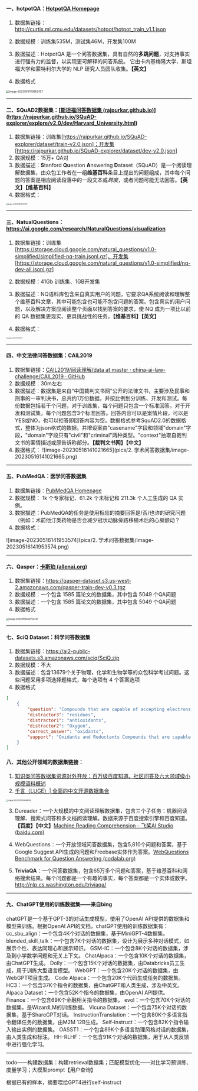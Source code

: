#### 一、hotpotQA：[HotpotQA Homepage](https://hotpotqa.github.io/)

1. 数据集链接：http://curtis.ml.cmu.edu/datasets/hotpot/hotpot_train_v1.1.json
2. 数据规模：训练集535M，测试集46M，开发集100M

3. 数据描述：HotpotQA 是一个问答数据集，具有自然的**多跳问题**，对支持事实进行强有力的监督，以实现更可解释的问答系统。
   它由卡内基梅隆大学、斯坦福大学和蒙特利尔大学的 NLP 研究人员团队收集。**【英文】**

4. 数据格式

<img src="pics/2. 学术问答数据集/image-20230516110653457.png" alt="image-20230516110653457" style="zoom:50%;" /> 

---

#### 二、SQuAD2数据集：[[斯坦福问答数据集 (rajpurkar.github.io)](https://rajpurkar.github.io/SQuAD-explorer/)](https://rajpurkar.github.io/SQuAD-explorer/explore/v2.0/dev/Harvard_University.html)

1. 数据集链接：训练集[https://rajpurkar.github.io/SQuAD-explorer/dataset/train-v2.0.json]；开发集[https://rajpurkar.github.io/SQuAD-explorer/dataset/dev-v2.0.json]
2. 数据规模：15万+ QA对
3. 数据描述：**S**tanford **Qu**estion **A**nswering **D**ataset（SQuAD）是一个阅读理解数据集，由众包工作者在一组**维基百科**条目上提出的问题组成，其中每个问题的答案是相应阅读段落中的一段文本或*跨度*，或者问题可能无法回答。**【英文】【维基百科】**
4. 数据格式：

<img src="pics/2. 学术问答数据集/image-20230516111337172.png" alt="image-20230516111337172" style="zoom:30%;" /> 

----

#### 三、NatualQuestions：https://ai.google.com/research/NaturalQuestions/visualization

1. 数据集链接：训练集[https://storage.cloud.google.com/natural_questions/v1.0-simplified/simplified-nq-train.jsonl.gz]、开发集[https://storage.cloud.google.com/natural_questions/v1.0-simplified/nq-dev-all.jsonl.gz]
2. 数据规模：41Gb 训练集、1GB开发集
3. 数据描述：NQ语料库包含来自真实用户的问题，它要求QA系统阅读和理解整个维基百科文章，其中可能包含也可能不包含问题的答案。包含真实的用户问题，以及解决方案应阅读整个页面以找到答案的要求，使 NQ 成为一项比以前的 QA 数据集更现实、更具挑战性的任务。**【维基百科】【英文】**

4. 数据格式：

<img src="pics/2. 学术问答数据集/image-20230516111859313.png" alt="image-20230516111859313" style="zoom:23%;" /> 

---

#### 四、中文法律问答数据集：CAIL2019

1. 数据集链接：[CAIL2019/阅读理解/data at master · china-ai-law-challenge/CAIL2019 · GitHub](https://github.com/china-ai-law-challenge/CAIL2019/tree/master/阅读理解/data)
2. 数据规模：30m左右
3. 数据描述：数据集是来自“中国裁判文书网”公开的法律文书，主要涉及民事和刑事的一审判决书，总共约1万份数据，并按比例划分训练、开发和测试。每份数据包括若干个问题，对于训练集，每个问题只包含一个标准回答，对于开发和测试集，每个问题包含3个标准回答。回答内容可以是案情片段，可以是YES或NO，也可以拒答即回答内容为空。数据格式参考SquAD2.0的数据格式，整体为json格式的数据。并增设案由"casename"字段和领域"domain"字段，"domain"字段只有"civil"和"criminal"两种类型。"context"抽取自裁判文书的案情描述或原告诉称部分。**【裁判文书网】【中文】**
4. 数据格式：
   ![image-20230516141021665](pics/2. 学术问答数据集/image-20230516141021665.png)

----

#### 五、PubMedQA：医学问答数据集

1. 数据集链接：[PubMedQA Homepage](https://pubmedqa.github.io/)
2. 数据规模： 1k 个专家标记、61.2k 个未标记和 211.3k 个人工生成的 QA 实例。
3. 数据描述：PubMedQA的任务是使用相应的摘要回答是/否/也许的研究问题（例如：术前他汀类药物是否会减少冠状动脉旁路移植术后的心房颤动？
4. 数据格式：

![image-20230516141953574](pics/2. 学术问答数据集/image-20230516141953574.png)

----

#### 六、Qasper：[卡斯珀 (allenai.org)](https://allenai.org/project/qasper/home)

1. 数据集链接：https://qasper-dataset.s3.us-west-2.amazonaws.com/qasper-train-dev-v0.3.tgz
2. 数据规模：一个包含 1585 篇论文的数据集，其中包含 5049 个QA问题
3. 数据描述：一个包含 1585 篇论文的数据集，其中包含 5049 个QA问题
4. 数据格式

<img src="pics/2. 学术问答数据集/image-20230516144753437.png" alt="image-20230516144753437" style="zoom:43%;" /> 

-----

#### 七、SciQ Dataset：科学问答数据集

1. 数据集链接：https://ai2-public-datasets.s3.amazonaws.com/sciq/SciQ.zip
2. 数据规模：不大
3. 数据描述：包含13679个关于物理，化学和生物学等的众包科学考试问题。这些问题采用多项选择题格式，每个选项有 4 个答案选项
4. 数据格式

```json
[
    {
        "question": "Compounds that are capable of accepting electrons, such as o 2 or f2, are called what?",
        "distractor3": "residues",
        "distractor1": "antioxidants",
        "distractor2": "Oxygen",
        "correct_answer": "oxidants",
        "support": "Oxidants and Reductants Compounds that are capable of accepting electrons, such as O 2 or F2, are calledoxidants (or oxidizing agents) because they can oxidize other compounds. In the process of accepting electrons, an oxidant is reduced. Compounds that are capable of donating electrons, such as sodium metal or cyclohexane (C6H12), are calledreductants (or reducing agents) because they can cause the reduction of another compound. In the process of donating electrons, a reductant is oxidized. These relationships are summarized in Equation 3.30: Equation 3.30 Saylor URL: http://www. saylor. org/books."
    }
]
```

#### 八、其他公开领域的数据集链接：

1. [知识类问答数据集资源对外开放：百万级百度知道、社区问答及六大领域级小规模语料概述](https://zhuanlan.zhihu.com/p/609821974)
2. [千言（LUGE）| 全面的中文开源数据集合](https://www.luge.ai/#/)

<img src="pics/2. 学术问答数据集/image-20230516143844204.png" alt="image-20230516143844204" style="zoom: 33%;" /> 

3. Dureader：一个大规模的中文阅读理解数据集，包含三个子任务：机器阅读理解、搜索式问答和多文档阅读理解。数据来源于百度搜索引擎和百度知道。**【百度】【中文】**[Machine Reading Comprehension - 飞桨AI Studio (baidu.com)](https://aistudio.baidu.com/aistudio/datasetdetail/177185/1)

4. WebQuestions：一个开放领域问答数据集，包含5,810个问题和答案，基于Google Suggest API生成的问题和Freebase实体作为答案。[WebQuestions Benchmark for Question Answering (codalab.org)](https://worksheets.codalab.org/worksheets/0xba659fe363cb46e7a505c5b6a774dc8a)
5. **TriviaQA**：一个问答数据集，包含65万多个问题和答案，基于维基百科和网络搜索结果。每个问题都是一个有趣的事实，每个答案都是一个实体或数字。http://nlp.cs.washington.edu/triviaqa/

----

#### 九、ChatGPT使用的训练数据集——来自bing

chatGPT是一个基于GPT-3的对话生成模型，使用了OpenAI API提供的数据集和模型来训练。根据OpenAI API的文档，chatGPT使用的训练数据集有：
	cc_sbu_align：一个包含4K个对话的数据集，基于MiniGPT-4数据集。
	blended_skill_talk：一个包含7K个对话的数据集，设计为展示多种对话模式，如展示个性、表达同理心和展示知识。
	GSM-IC：一个包含8K个对话的数据集，涉及到小学数学问题和无关上下文。
	ChatAlpaca：一个包含10K个对话的数据集，由ChatGPT生成。
	Dolly：一个包含15K个对话的数据集，由Databricks员工生成，用于训练大型语言模型。
	WebGPT：一个包含20K个对话的数据集，由WebGPT项目生成。
	Code Alpaca：一个包含20K个代码生成任务的数据集。
	HC3：一个包含37K个指令的数据集，由ChatGPT和人类生成，涉及中英文。
	Alpaca Dataset：一个包含52K个指令的数据集，由OpenAI API提供。
	Finance：一个包含69K个金融相关指令的数据集。
	evol：一个包含70K个对话的数据集，是WizardLM的训练数据。
	Vicuna Dataset：一个包含75K个对话的数据集，基于ShareGPT对话。
	InstructionTranslation：一个包含80K个多语言指令翻译任务的数据集，由M2M 12B生成。
	Self-Instruct：一个包含82K个指令输入输出实例的数据集。
	OASST1：一个包含89K个多语言助理风格对话的数据集，由人类生成和标注。
	HH-RLHF：一个包含91K个对话的数据集，用于从人类反馈中进行强化学习。

---

todo——构建数据集：构建retrieval数据集；匹配模型优化——对比学习预训练、度量学习；大模型prompt【用户查询】

根据已有的样本，摘要喂给GPT4进行self-instruct

